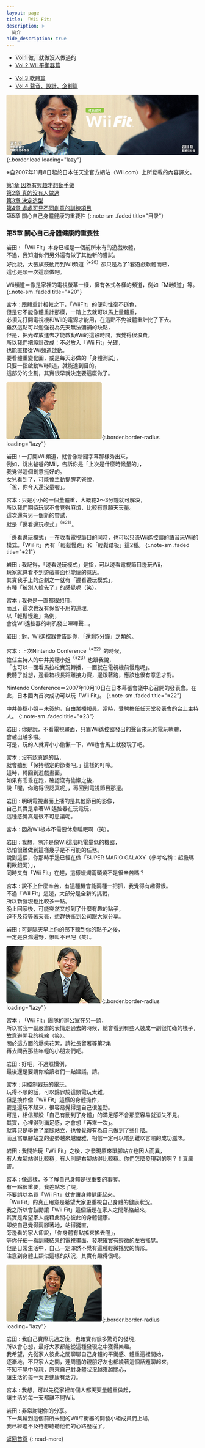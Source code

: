 ```yaml
---
layout: page
title: 『Wii Fit』 
description: >
  简介
hide_description: true
---
```


<nav class="pagination heading clearfix" role="navigation">
  <ul>
    <li class="pagination-item">
      <a style="background-color:rgba(225,224,224,0.3);">
        Vol.1 做，就做沒人做過的
      </a>
    </li>
    <li class="pagination-item">
      <a href="../../vol2/1/">
        Vol.2 Wii 平衡器篇
      </a>
    </li>
  </ul>
  <ul>
    <li class="pagination-item">
      <a href="../../vol3/1/">
        Vol.3 軟體篇
      </a>
    </li>
    <li class="pagination-item">
      <a href="../../vol4/1/">
        Vol.4 聲音、設計、企劃篇
      </a>
    </li>
  </ul>
</nav>

![](/interviews/cht-tw/wii/wiifit/vol1/img/wiifit_crv_vol1_11.jpg){:.border.lead loading="lazy"}

※自2007年11月8日起於日本任天堂官方網站（Wii.com）上所登載的內容譯文。

[第1章 因為有興趣才想動手做](1.md)<br>
[第2章 真的沒有人做過](2.md)<br>
[第3章 決定造型](3.md)<br>
[第4章 處處可見不同創意的訓練項目](4.md)<br>
第5章 關心自己身體健康的重要性
{:.note-sm .faded title="目录"}

### 第5章 關心自己身體健康的重要性

岩田
: 「Wii Fit」本身已經是一個前所未有的遊戲軟體，<br>不過，我知道你們另外還有做了其他新的嘗試。<br>好比說，大張旗鼓動用到Wii頻道<sup>（※20）</sup>卻只是為了1套遊戲軟體而已，<br>這也是頭一次這麼做吧。

Wii頻道＝像是家裡的電視螢幕一樣，擁有各式各樣的頻道，例如「Mii頻道」等。
{:.note-sm .faded title="※20"}

宮本
: 跟體重計相較之下，「WiiFit」的便利性毫不遜色，<br>但是它不能像體重計那樣，一踏上去就可以馬上量體重，<br>必須先打開電視機和Wii的電源才能用，在這點不免被體重計比了下去。<br>雖然這點可以勉強視為先天無法彌補的缺點，<br>但是，把光碟放進去才能啟動Wii的這段時間，我覺得很浪費。<br>所以我們把設計改成：不必放入「Wii Fit」光碟，<br>也能直接從Wii頻道啟動。<br>要看體重變化圖，或是每天必做的「身體測試」，<br>只要一指啟動Wii頻道，就能達到目的。<br>這部分的企劃，其實很早就決定要這麼做了。

![](/interviews/cht-tw/wii/wiifit/vol1/img/wiifit_vol1_13.jpg){:.border.border-radius loading="lazy"}

岩田
: 一打開Wii頻道，就會像新聞字幕那樣秀出來，<br>例如，跳出爸爸的Mii，告訴你是「上次是什麼時候量的」，<br>我覺得這個創意挺好的。<br>女兒看到了，可能會主動提醒老爸說，<br>「爸，你今天還沒量喔」。

宮本
: 只是小小的一個量體重，大概花2～3分鐘就可解決，<br>所以我們期待玩家不會覺得麻煩，比較有意願天天量。<br>這次還有另一個新的嘗試，<br>就是「邊看邊玩模式」<sup>（※21）</sup>。

「邊看邊玩模式」＝在收看電視節目的同時，也可以只憑Wii遙控器的語音玩Wii的模式。「WiiFit」內有「輕鬆慢跑」和「輕鬆踏板」這2種。
{:.note-sm .faded title="※21"}

岩田
: 我記得，「邊看邊玩模式」是指，可以邊看電視節目邊玩Wii，<br>玩家就算看不到遊戲畫面也能玩的意思。<br>其實我手上的企劃之一就有「邊看邊玩模式」，<br>有種「被別人搶先了」的感覺呢（笑）。

宮本
: 我也是一直都很想用，<br>而且，這次也沒有保留不用的道理。<br>以「輕鬆慢跑」為例，<br>會從Wii遙控器的喇叭發出嗶嗶聲…。

岩田
: 對，Wii遙控器會告訴你，「還剩5分鐘」之類的。

宮本
: 上次Nintendo Conference<sup>（※22）</sup>的時候，<br>擔任主持人的中井美穗小姐<sup>（※23）</sup>也跟我說，<br>「也可以一面看馬拉松實況轉播，一面就在電視機前慢跑呢」。<br>我聽了就想，邊看箱根長距離接力賽，邊跟著跑，應該也很有意思才對。

Nintendo Conference＝2007年10月10日在日本幕張會議中心召開的發表會。在此，日本國內首次成功可以玩「Wii Fit」。
{:.note-sm .faded title="※22"}

中井美穗小姐＝未簽約，自由業播報員。當時，受聘擔任任天堂發表會的台上主持人。
{:.note-sm .faded title="※23"}

岩田
: 你是說，不看電視畫面，只靠Wii遙控器發出的聲音來玩的電玩軟體，<br>會越出越多囉。<br>可是，玩的人就算小小偷懶一下，Wii也會馬上就發現了吧。

宮本
: 沒有認真跑的話，<br>就會聽到「保持穩定的節奏吧。」這樣的叮嚀。<br>這時，轉回到遊戲畫面，<br>如果有乖乖在跑，確認沒有偷懶之後，<br>說「喔，你跑得很認真呢」，再回到電視節目那邊。

岩田
: 明明電視畫面上播的是其他節目的影像，<br>自己其實是拿著Wii遙控器在玩電玩，<br>這種感覺真是很不可思議呢。

宮本
: 因為Wii根本不需要休息睡眠啊（笑）。

岩田
: 我想，除非是像Wii這麼耗電量低的機器，<br>恐怕很難做到這樣幾乎是不可能的任務。<br>說到這個，你那時手邊已經在做「SUPER MARIO GALAXY（參考名稱：超級瑪莉歐銀河）」，<br>同時又有「Wii Fit」在趕，這樣蠟燭兩頭燒不是很辛苦嗎？

宮本
: 說不上什麼辛苦，有這種機會能兩種一把抓，我覺得有趣得很。<br>不過「Wii Fit」這邊，大部分是全新的挑戰，<br>所以新發現也比較多一點。<br>晚上回家後，可能突然又想到了什麼有趣的點子，<br>迫不及待等著天亮，想趕快衝到公司跟大家分享。

岩田
: 可是隔天早上你的部下聽到你的點子之後，<br>一定是哀鴻遍野，慘叫不已吧（笑）。

![](/interviews/cht-tw/wii/wiifit/vol1/img/wiifit_vol1_14.jpg){:.border.border-radius loading="lazy"}

宮本
: 「Wii Fit」團隊的辦公室在另一頭，<br>所以當我一副嚴肅的表情走過去的時候，總會看到有些人裝成一副很忙碌的樣子，<br>故意避開我的視線（笑）。<br>關於這方面的爆笑花絮，請社長留著等第2集<br>再去問我那些年輕的小朋友們吧。

岩田
: 好吧，不過照慣例，<br>最後還是要請你給讀者們一點建議，請。

宮本
: 用控制器玩的電玩，<br>玩得不順的話，可以歸罪於這類電玩太難，<br>但是換作像「Wii Fit」這樣的身體操作，<br>要是還玩不起來，很容易覺得是自己很差勁。<br>可是，相信那股「自己有動到了身體」的滿足感不會那麼容易就消失不見。<br>其實，心裡得到滿足感，才會想「再來一次」。<br>就算只是學會了單腳站立，也會覺得有為自己做到了些什麼。<br>而且當單腳站立的姿勢越來越優雅，相信一定可以嚐到難以言喻的成功滋味。

岩田
: 我開始玩「Wii Fit」之後，才發現原來單腳站立也因人而異，<br>有人左腳站得比較穩，有人則是右腳站得比較穩。你們怎麼發現到的啊？！真厲害。

宮本
: 像這樣，多了解自己身體是很重要的事喔。<br>有一點很重要，我差點忘了說，<br>不要誤以為買「Wii Fit」就會讓身體健康起來，<br>「Wii Fit」的真正用意是希望大家更重視自己身體的健康狀況。<br>我之所以會鼓勵讓「Wii Fit」這個話題在家人之間熱絡起來，<br>其實是希望家人能藉此關心彼此的身體健康。<br>即使自己覺得兩腳著地，站得挺直，<br>旁邊看的家人卻說，「你身體有點搖來搖去喔」，<br>等你仔細一看訓練結果的電視畫面，發現確實有輕微的左右搖晃。<br>但是日常生活中，自己一定渾然不覺有這種輕微搖晃的情形。<br>注意到身體上類似這樣的狀況，其實有趣得很呢。

![](/interviews/cht-tw/wii/wiifit/vol1/img/wiifit_vol1_15.jpg){:.border.border-radius loading="lazy"}

岩田
: 我自己實際玩過之後，也確實有很多驚奇的發現，<br>所以會心想，最好大家都能從這種發現之中獲得樂趣。<br>我希望，先從家人彼此之間聊聊自己身體的平衡感、體重這裡開始，<br>逐漸地，不只家人之間，連周遭的親朋好友也都繞著這個話題聊起來，<br>不知不覺中發現，原來自己對身體狀況越來越關心，<br>讓生活的每一天更健康有活力。

宮本
: 我想，可以先從家裡每個人都天天量體重做起，<br>讓生活的每一天都離不開Wii。

岩田
: 非常謝謝你的分享。<br>下一集輪到這個前所未聞的Wii平衡器的開發小組成員們上場，<br>我已經迫不及待想聽聽他們的心路歷程了。 

[返回首页](../../../../../)
{:.read-more}

